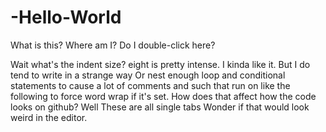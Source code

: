 # -Hello-World
What is this? Where am I?
Do I double-click here?

Wait what's the indent size?
	eight is pretty intense.
		I kinda like it.
			But I do tend to write in a strange way
				Or nest enough loop and conditional statements to cause
					a lot of comments and such that run on like the following to force word wrap if it's set. How does that affect how the code looks on github?
								Well
									These are all single tabs
										Wonder if that would look weird in the editor.
